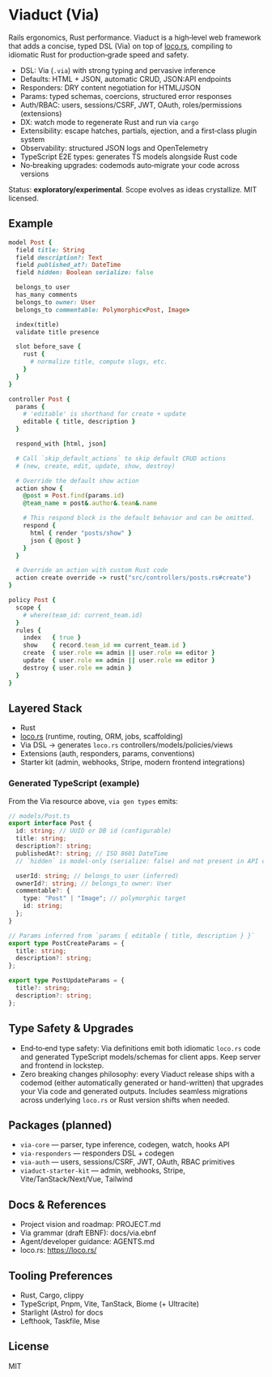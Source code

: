 # Viaduct (Via)

Rails ergonomics, Rust performance. Viaduct is a high‑level web framework that adds a concise, typed DSL (Via) on top of [loco.rs](https://loco.rs/), compiling to idiomatic Rust for production‑grade speed and safety.

- DSL: Via (`.via`) with strong typing and pervasive inference
- Defaults: HTML + JSON, automatic CRUD, JSON:API endpoints
- Responders: DRY content negotiation for HTML/JSON
- Params: typed schemas, coercions, structured error responses
- Auth/RBAC: users, sessions/CSRF, JWT, OAuth, roles/permissions (extensions)
- DX: watch mode to regenerate Rust and run via `cargo`
- Extensibility: escape hatches, partials, ejection, and a first‑class plugin system
- Observability: structured JSON logs and OpenTelemetry
- TypeScript E2E types: generates TS models alongside Rust code
- No‑breaking upgrades: codemods auto‑migrate your code across versions

Status: **exploratory/experimental**. Scope evolves as ideas crystallize. MIT licensed.

## Example

```ruby
model Post {
  field title: String
  field description?: Text
  field published_at?: DateTime
  field hidden: Boolean serialize: false

  belongs_to user
  has_many comments
  belongs_to owner: User
  belongs_to commentable: Polymorphic<Post, Image>

  index(title)
  validate title presence

  slot before_save {
    rust {
      # normalize title, compute slugs, etc.
    }
  }
}
```

```ruby
controller Post {
  params {
    # 'editable' is shorthand for create + update
    editable { title, description }
  }

  respond_with [html, json]

  # Call `skip_default_actions` to skip default CRUD actions
  # (new, create, edit, update, show, destroy)

  # Override the default show action
  action show {
    @post = Post.find(params.id)
    @team_name = post&.author&.team&.name

    # This respond block is the default behavior and can be omitted.
    respond {
      html { render "posts/show" }
      json { @post }
    }
  }

  # Override an action with custom Rust code
  action create override -> rust("src/controllers/posts.rs#create")
}
```

```ruby
policy Post {
  scope {
    # where(team_id: current_team.id)
  }
  rules {
    index   { true }
    show    { record.team_id == current_team.id }
    create  { user.role == admin || user.role == editor }
    update  { user.role == admin || user.role == editor }
    destroy { user.role == admin }
  }
}
```

## Layered Stack

- Rust
- [loco.rs](https://loco.rs/) (runtime, routing, ORM, jobs, scaffolding)
- Via DSL → generates `loco.rs` controllers/models/policies/views
- Extensions (auth, responders, params, conventions)
- Starter kit (admin, webhooks, Stripe, modern frontend integrations)

### Generated TypeScript (example)

From the Via resource above, `via gen types` emits:

```ts
// models/Post.ts
export interface Post {
  id: string; // UUID or DB id (configurable)
  title: string;
  description?: string;
  publishedAt?: string; // ISO 8601 DateTime
  // `hidden` is model-only (serialize: false) and not present in API output

  userId: string; // belongs_to user (inferred)
  ownerId?: string; // belongs_to owner: User
  commentable?: {
    type: "Post" | "Image"; // polymorphic target
    id: string;
  };
}

// Params inferred from `params { editable { title, description } }`
export type PostCreateParams = {
  title: string;
  description?: string;
};

export type PostUpdateParams = {
  title?: string;
  description?: string;
};
```

## Type Safety & Upgrades

- End‑to‑end type safety: Via definitions emit both idiomatic `loco.rs` code and generated TypeScript models/schemas for client apps. Keep server and frontend in lockstep.
- Zero breaking changes philosophy: every Viaduct release ships with a codemod (either automatically generated or hand-written) that upgrades your Via code and generated outputs. Includes seamless migrations across underlying `loco.rs` or Rust version shifts when needed.

## Packages (planned)

- `via-core` — parser, type inference, codegen, watch, hooks API
- `via-responders` — responders DSL + codegen
- `via-auth` — users, sessions/CSRF, JWT, OAuth, RBAC primitives
- `viaduct-starter-kit` — admin, webhooks, Stripe, Vite/TanStack/Next/Vue, Tailwind

## Docs & References

- Project vision and roadmap: PROJECT.md
- Via grammar (draft EBNF): docs/via.ebnf
- Agent/developer guidance: AGENTS.md
- loco.rs: https://loco.rs/

## Tooling Preferences

- Rust, Cargo, clippy
- TypeScript, Pnpm, Vite, TanStack, Biome (+ Ultracite)
- Starlight (Astro) for docs
- Lefthook, Taskfile, Mise

## License

MIT
